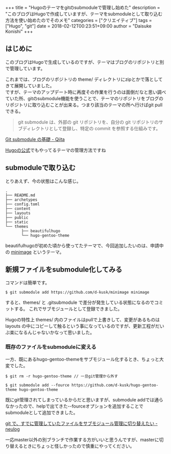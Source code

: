 +++
title = "Hugoのテーマをgitのsubmoduleで管理し始めた"
description = "このブログはHugoで作成していますが、テーマをsubmoduleとして取り込む方法を使い始めたのでそのメモ"
categories = ["クリエイティブ"]
tags = ["Hugo", "git"]
date = 2018-02-12T00:23:51+09:00
author = "Daisuke Konishi"
+++


## はじめに
このブログはHugoで生成しているのですが、テーマはブログのリポジトリと別で管理しています。

これまでは、ブログのリポジトリの theme/ ディレクトリにzipとかで落としてきて展開していました。  
ですが、テーマのアップデート時に再度その作業を行うのは面倒だなと思い調べていた所、gitのsubmodule機能を使うことで、テーマのリポジトリをブログのリポジトリに取り込むことが出来る。つまり該当のテーマの所へ行けばgit pullできる。

> git submodule は、外部の git リポジトリを、自分の git リポジトリのサブディレクトリとして登録し、特定の commit を参照する仕組みです。

[Git submodule の基礎 - Qiita](https://qiita.com/sotarok/items/0d525e568a6088f6f6bb)

[Hugoの公式](https://github.com/gohugoio/hugoThemes)でもやってるテーマの管理方法ですね

## submoduleで取り込む
とりあえず、今の状態はこんな感じ。

```
.
├── README.md
├── archetypes
├── config.toml
├── content
├── layouts
├── public
├── static
└── themes
       ├── beautifulhugo
       └── hugo-gentoo-theme
```

beautifulhugoが初めた頃から使ってたテーマで、今回追加したいのは、申請中の [minimage](https://github.com/d-kusk/minimage) というテーマ。


## 新規ファイルをsubmodule化してみる
コマンドは簡単です。

```
$ git submodule add https://github.com/d-kusk/minimage minimage
```

すると、themes/ と .gitsubmodule で差分が発生している状態になるのでコミットする。
これでサブモジュールとして登録できました。

Hugoの特性上 themes/ 内のファイルはpullで上書きして、変更があるものは layouts の中にコピーして触るという事になっているのですが、更新工程がだいぶ楽になるんじゃないかなって思いました。

### 既存のファイルをsubmoduleに変える
一方、既にあるhugo-gentoo-themeをサブモジュール化するとき、ちょっと大変でした。

```
$ git rm -r hugo-gentoo-theme // 一旦git管理から外す

$ git submodule add --fource https://github.com/d-kusk/hugo-gentoo-theme hugo-gentoo-theme
```

既にgit管理されてしまっているからだと思いますが、submodule addでは通らなかったので、helpで出てきた--fourceオプションを追加することでsubmoduleとして追加できました。

[git で、すでに管理していたファイルをサブモジュール管理に切り替えたい - neulog](http://neulog.tumblr.com/post/41175123388/git-%E3%81%A7%E3%81%99%E3%81%A7%E3%81%AB%E7%AE%A1%E7%90%86%E3%81%97%E3%81%A6%E3%81%84%E3%81%9F%E3%83%95%E3%82%A1%E3%82%A4%E3%83%AB%E3%82%92%E3%82%B5%E3%83%96%E3%83%A2%E3%82%B8%E3%83%A5%E3%83%BC%E3%83%AB%E7%AE%A1%E7%90%86%E3%81%AB%E5%88%87%E3%82%8A%E6%9B%BF%E3%81%88%E3%81%9F%E3%81%84)

一応master以外の別ブランチで作業する方がいいと思うんですが、masterに切り替えるときにちょっと怪しかったので慎重にやってください。